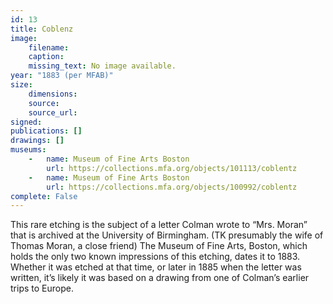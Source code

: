 ```yaml
---
id: 13
title: Coblenz
image:
    filename: 
    caption: 
    missing_text: No image available.
year: "1883 (per MFAB)"
size:
    dimensions: 
    source: 
    source_url: 
signed: 
publications: []
drawings: []
museums: 
    -   name: Museum of Fine Arts Boston
        url: https://collections.mfa.org/objects/101113/coblentz
    -   name: Museum of Fine Arts Boston
        url: https://collections.mfa.org/objects/100992/coblentz
complete: False
---
```

This rare etching is the subject of a letter Colman wrote to “Mrs. Moran” that is archived at the University of Birmingham. (TK presumably the wife of Thomas Moran, a close friend) The Museum of Fine Arts, Boston, which holds the only two known impressions of this etching, dates it to 1883. Whether it was etched at that time, or later in 1885 when the letter was written, it’s likely it was based on a drawing from one of Colman’s earlier trips to Europe.